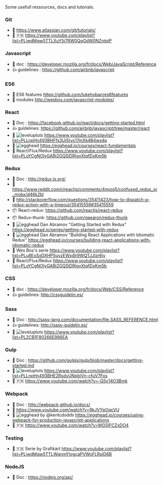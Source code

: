 Some usefull ressources, docs and tutorials.


### Git

- :book: https://www.atlassian.com/git/tutorials/
- :movie_camera: :fr: https://www.youtube.com/playlist?list=PLjwdMgw5TTLXuY5i7RW0QqGdW0NZntqiP


### Javascript

- :book: doc : https://developer.mozilla.org/fr/docs/Web/JavaScript/Reference
- :+1: guidelines : https://github.com/airbnb/javascript

### ES6
- :book: ES6 features https://github.com/lukehoban/es6features
- :paperclip: modules http://wesbos.com/javascript-modules/


### React
- :book: Doc : https://facebook.github.io/react/docs/getting-started.html
- :+1: guidelines: https://github.com/airbnb/javascript/tree/master/react
- :movie_camera: ![leveluptuts] https://www.youtube.com/playlist?list=PLLnpHn493BHFfs3Uj5tvx17mXk4B4ws4p
- :movie_camera: ![egghead] https://egghead.io/courses/react-fundamentals
- :movie_camera: React/Flux/Redux https://www.youtube.com/playlist?list=PLoYCgNOIyGABj2GQSlDRjgvXtqfDxKm5b



### Redux

- :book: Doc : http://redux.js.org/
- :paperclip: https://www.reddit.com/r/reactjs/comments/4npzq5/confused_redux_or_mobx/d46k2bl
- :paperclip: http://stackoverflow.com/questions/35411423/how-to-dispatch-a-redux-action-with-a-timeout/35415559#35415559
- :package: React-redux: https://github.com/reactjs/react-redux
- :package: Redux-thunk: https://github.com/gaearon/redux-thunk
- :movie_camera: ![egghead] Dan Abramov "Getting Started with Redux" https://egghead.io/series/getting-started-with-redux
- :movie_camera: ![egghead] Dan Abramov "Building React Applications with Idiomatic Redux" https://egghead.io/courses/building-react-applications-with-idiomatic-redux
- :movie_camera: Wes Bos's serie https://www.youtube.com/playlist?list=PLu8EoSxDXHP5uyzEWxdlr9WQTJJIzr6jy
- :movie_camera: React/Flux/Redux https://www.youtube.com/playlist?list=PLoYCgNOIyGABj2GQSlDRjgvXtqfDxKm5b


### CSS

- :book: doc : https://developer.mozilla.org/fr/docs/Web/CSS/Reference
- :+1: guidelines: http://cssguidelin.es/


### Sass

- :book: Doc : http://sass-lang.com/documentation/file.SASS_REFERENCE.html
- :+1: guidelines: http://sass-guidelin.es/
- :movie_camera: ![leveluptuts] https://www.youtube.com/playlist?list=PL2CB1F80266E986EA


### Gulp

- :book: Doc : https://github.com/gulpjs/gulp/blob/master/docs/getting-started.md
- :movie_camera: ![leveluptuts] https://www.youtube.com/playlist?list=PLLnpHn493BHE2RsdyUNpbiVn-cfuV7Fos
- :movie_camera: :fr: https://www.youtube.com/watch?v=-Q5v14O3Bmk


### Webpack

- :book: Doc : http://webpack.github.io/docs/
- :movie_camera: https://www.youtube.com/watch?v=9kJVYpOqcVU
- :movie_camera: ![egghead] by @kentcdodds https://egghead.io/courses/using-webpack-for-production-javascript-applications
- :movie_camera: :fr: https://www.youtube.com/watch?v=WG5IFCZxDO4

### Testing
- :movie_camera: :fr: Serie by Grafikart https://www.youtube.com/playlist?list=PLjwdMgw5TTLWqnmYIogcaPVWoFLRsID6B


### NodeJS

- :book: Doc : https://nodejs.org/api/

[egghead]: https://3e30e811207ebb1d2d1b43e8ae87920df04732f7.googledrive.com/host/0BzDsqfUCKa1bMjRod0dLaTQ5d1E/egghead.svg
[leveluptuts]: https://3e30e811207ebb1d2d1b43e8ae87920df04732f7.googledrive.com/host/0BzDsqfUCKa1bMjRod0dLaTQ5d1E/leveluptuts.png


